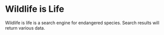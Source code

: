 # Wildlife is Life


Wildlife is life is a search engine for endangered species. Search results will return various data.
